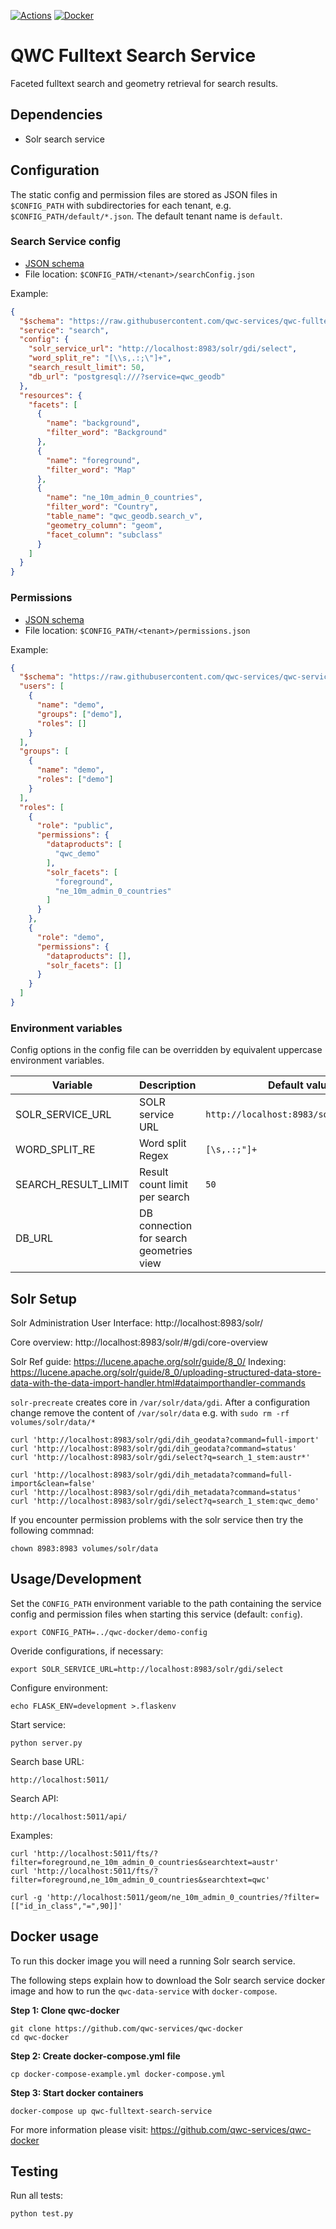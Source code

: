 [![Actions](https://github.com/qwc-services/qwc-fulltext-search-service/workflows/build/badge.svg)](https://github.com/qwc-services/qwc-fulltext-search-service/actions)
[![Docker](https://img.shields.io/docker/pulls/sourcepole/qwc-fulltext-search-service)](https://hub.docker.com/r/sourcepole/qwc-fulltext-search-service)

QWC Fulltext Search Service
===========================

Faceted fulltext search and geometry retrieval for search results.


Dependencies
------------

* Solr search service


Configuration
-------------

The static config and permission files are stored as JSON files in `$CONFIG_PATH` with subdirectories for each tenant,
e.g. `$CONFIG_PATH/default/*.json`. The default tenant name is `default`.

### Search Service config

* [JSON schema](schemas/qwc-search-service.json)
* File location: `$CONFIG_PATH/<tenant>/searchConfig.json`

Example:
```json
{
  "$schema": "https://raw.githubusercontent.com/qwc-services/qwc-fulltext-search-service/master/schemas/qwc-search-service.json",
  "service": "search",
  "config": {
    "solr_service_url": "http://localhost:8983/solr/gdi/select",
    "word_split_re": "[\\s,.:;\"]+",
    "search_result_limit": 50,
    "db_url": "postgresql:///?service=qwc_geodb"
  },
  "resources": {
    "facets": [
      {
        "name": "background",
        "filter_word": "Background"
      },
      {
        "name": "foreground",
        "filter_word": "Map"
      },
      {
        "name": "ne_10m_admin_0_countries",
        "filter_word": "Country",
        "table_name": "qwc_geodb.search_v",
        "geometry_column": "geom",
        "facet_column": "subclass"
      }
    ]
  }
}
```

### Permissions

* [JSON schema](https://github.com/qwc-services/qwc-services-core/blob/master/schemas/qwc-services-permissions.json)
* File location: `$CONFIG_PATH/<tenant>/permissions.json`

Example:
```json
{
  "$schema": "https://raw.githubusercontent.com/qwc-services/qwc-services-core/master/schemas/qwc-services-permissions.json",
  "users": [
    {
      "name": "demo",
      "groups": ["demo"],
      "roles": []
    }
  ],
  "groups": [
    {
      "name": "demo",
      "roles": ["demo"]
    }
  ],
  "roles": [
    {
      "role": "public",
      "permissions": {
        "dataproducts": [
          "qwc_demo"
        ],
        "solr_facets": [
          "foreground",
          "ne_10m_admin_0_countries"
        ]
      }
    },
    {
      "role": "demo",
      "permissions": {
        "dataproducts": [],
        "solr_facets": []
      }
    }
  ]
}
```

### Environment variables

Config options in the config file can be overridden by equivalent uppercase environment variables.

| Variable                | Description                                 | Default value                           |
|-------------------------|---------------------------------------------|-----------------------------------------|
| SOLR_SERVICE_URL        | SOLR service URL                            | `http://localhost:8983/solr/gdi/select` |
| WORD_SPLIT_RE           | Word split Regex                            | `[\s,.:;"]+`                            |
| SEARCH_RESULT_LIMIT     | Result count limit per search               | `50`                                    |
| DB_URL                  | DB connection for search geometries view    |                                         |


Solr Setup
----------

Solr Administration User Interface: http://localhost:8983/solr/

Core overview: http://localhost:8983/solr/#/gdi/core-overview

Solr Ref guide: https://lucene.apache.org/solr/guide/8_0/
Indexing: https://lucene.apache.org/solr/guide/8_0/uploading-structured-data-store-data-with-the-data-import-handler.html#dataimporthandler-commands

`solr-precreate` creates core in `/var/solr/data/gdi`.
After a configuration change remove the content of `/var/solr/data`
e.g. with `sudo rm -rf volumes/solr/data/*`

    curl 'http://localhost:8983/solr/gdi/dih_geodata?command=full-import'
    curl 'http://localhost:8983/solr/gdi/dih_geodata?command=status'
    curl 'http://localhost:8983/solr/gdi/select?q=search_1_stem:austr*'

    curl 'http://localhost:8983/solr/gdi/dih_metadata?command=full-import&clean=false'
    curl 'http://localhost:8983/solr/gdi/dih_metadata?command=status'
    curl 'http://localhost:8983/solr/gdi/select?q=search_1_stem:qwc_demo'

If you encounter permission problems with the solr service then try the following commnad:

    chown 8983:8983 volumes/solr/data

Usage/Development
-----------------

Set the `CONFIG_PATH` environment variable to the path containing the service config and permission files when starting this service (default: `config`).

    export CONFIG_PATH=../qwc-docker/demo-config

Overide configurations, if necessary:

    export SOLR_SERVICE_URL=http://localhost:8983/solr/gdi/select

Configure environment:

    echo FLASK_ENV=development >.flaskenv

Start service:

    python server.py

Search base URL:

    http://localhost:5011/

Search API:

    http://localhost:5011/api/

Examples:

    curl 'http://localhost:5011/fts/?filter=foreground,ne_10m_admin_0_countries&searchtext=austr'
    curl 'http://localhost:5011/fts/?filter=foreground,ne_10m_admin_0_countries&searchtext=qwc'

    curl -g 'http://localhost:5011/geom/ne_10m_admin_0_countries/?filter=[["id_in_class","=",90]]'


Docker usage
------------

To run this docker image you will need a running Solr search service.

The following steps explain how to download the Solr search service docker image and how to run the `qwc-data-service` with `docker-compose`.

**Step 1: Clone qwc-docker**

    git clone https://github.com/qwc-services/qwc-docker
    cd qwc-docker

**Step 2: Create docker-compose.yml file**

    cp docker-compose-example.yml docker-compose.yml

**Step 3: Start docker containers**

    docker-compose up qwc-fulltext-search-service

For more information please visit: https://github.com/qwc-services/qwc-docker


Testing
-------

Run all tests:

    python test.py
